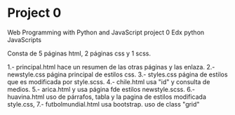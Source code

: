 # Project 0

Web Programming with Python and JavaScript
project 0 Edx python JavaScripts

Consta de 5 páginas html, 2 páginas css y 1 scss.

1.- principal.html hace un resumen de las otras páginas y las enlaza.
2.- newstyle.css página principal de estilos css.
3.- styles.css página de estilos que es modificada por style.scss.
4.- chile.html usa "id" y consulta de medios.
5.- arica.html y usa página fde estilos newstyle.scss.
6.- huavina.html uso de párrafos, tabla y la pagina de estilos modificada style.css,
7.- futbolmundial.html usa bootstrap. uso de class "grid"
